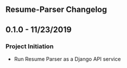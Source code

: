 Resume-Parser Changelog
------------------------
0.1.0 - 11/23/2019
---
### Project Initiation
- Run Resume Parser as a Django API service